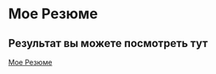 # Мое Резюме

## Результат вы можете посмотреть тут

[Мое Резюме](https://lord-roman.github.io/resume/)
